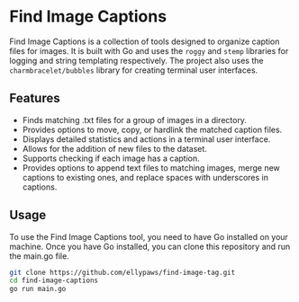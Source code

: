 # Find Image Captions

Find Image Captions is a collection of tools designed to organize caption files for images. It is built with Go and uses
the `roggy` and `stemp` libraries for logging and string templating respectively. The project also uses
the `charmbracelet/bubbles` library for creating terminal user interfaces.

## Features

- Finds matching .txt files for a group of images in a directory.
- Provides options to move, copy, or hardlink the matched caption files.
- Displays detailed statistics and actions in a terminal user interface.
- Allows for the addition of new files to the dataset.
- Supports checking if each image has a caption.
- Provides options to append text files to matching images, merge new captions to existing ones, and replace spaces with
  underscores in captions.

## Usage

To use the Find Image Captions tool, you need to have Go installed on your machine. Once you have Go installed, you can
clone this repository and run the main.go file.

```bash
git clone https://github.com/ellypaws/find-image-tag.git
cd find-image-captions
go run main.go
```